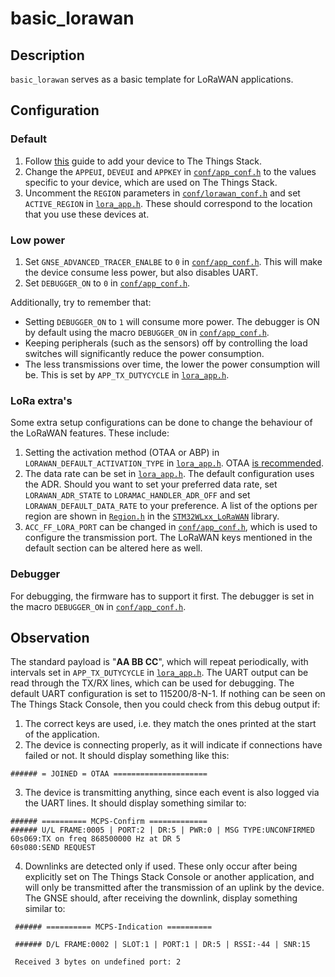 # basic\_lorawan

## Description

`basic_lorawan` serves as a basic template for LoRaWAN applications.

## Configuration

### Default

1. Follow [this](https://www.thethingsindustries.com/docs/devices/adding-devices/) guide to add your device to The Things Stack.
2. Change the `APPEUI`, `DEVEUI` and `APPKEY` in [`conf/app_conf.h`](./conf/app_conf.h) to the values specific to your device, which are used on The Things Stack.
3. Uncomment the `REGION` parameters in [`conf/lorawan_conf.h`](./conf/lorawan_conf.h) and set `ACTIVE_REGION` in [`lora_app.h`](./lora_app.h). These should correspond to the location that you use these devices at.

### Low power

1. Set `GNSE_ADVANCED_TRACER_ENALBE` to `0` in [`conf/app_conf.h`](./conf/app_conf.h). This will make the device consume less power, but also disables UART.
2. Set `DEBUGGER_ON` to `0` in [`conf/app_conf.h`](./conf/app_conf.h).

Additionally, try to remember that:

- Setting `DEBUGGER_ON` to `1` will consume more power. The debugger is ON by default using the macro `DEBUGGER_ON` in [`conf/app_conf.h`](./conf/app_conf.h).
- Keeping peripherals (such as the sensors) off by controlling the load switches will significantly reduce the power consumption.
- The less transmissions over time, the lower the power consumption will be. This is set by `APP_TX_DUTYCYCLE` in [`lora_app.h`](./lora_app.h).

### LoRa extra's

Some extra setup configurations can be done to change the behaviour of the LoRaWAN features. These include:

1. Setting the activation method (OTAA or ABP) in `LORAWAN_DEFAULT_ACTIVATION_TYPE` in [`lora_app.h`](./lora_app.h). OTAA [is recommended](https://www.thethingsindustries.com/docs/devices/abp-vs-otaa/).
2. The data rate can be set in [`lora_app.h`](./lora_app.h). The default configuration uses the ADR. Should you want to set your preferred data rate, set `LORAWAN_ADR_STATE` to `LORAMAC_HANDLER_ADR_OFF` and set `LORAWAN_DEFAULT_DATA_RATE` to your preference. A list of the options per region are shown in [`Region.h`](../../lib/STM32WLxx_LoRaWAN/LoRaWAN/Mac/region/Region.h) in the [`STM32WLxx_LoRaWAN`](../../lib/STM32WLxx_LoRaWAN) library.
3. `ACC_FF_LORA_PORT` can be changed in [`conf/app_conf.h`](./conf/app_conf.h), which is used to configure the transmission port. The LoRaWAN keys mentioned in the default section can be altered here as well.

### Debugger

For debugging, the firmware has to support it first. The debugger is set in the macro `DEBUGGER_ON` in [`conf/app_conf.h`](./conf/app_conf.h).

## Observation

The standard payload is "**AA BB CC**", which will repeat periodically, with intervals set in `APP_TX_DUTYCYCLE` in [`lora_app.h`](./lora_app.h). The UART output can be read through the TX/RX lines, which can be used for debugging. The default UART configuration is set to 115200/8-N-1. If nothing can be seen on The Things Stack Console, then you could check from this debug output if:

1. The correct keys are used, i.e. they match the ones printed at the start of the application.
2. The device is connecting properly, as it will indicate if connections have failed or not. It should display something like this:

```
###### = JOINED = OTAA =====================
```

3. The device is transmitting anything, since each event is also logged via the UART lines. It should display something similar to:

```
###### ========== MCPS-Confirm =============
###### U/L FRAME:0005 | PORT:2 | DR:5 | PWR:0 | MSG TYPE:UNCONFIRMED
60s069:TX on freq 868500000 Hz at DR 5
60s080:SEND REQUEST
```

4. Downlinks are detected only if used. These only occur after being explicitly set on The Things Stack Console or another application, and will only be transmitted after the transmission of an uplink by the device. The GNSE should, after receiving the downlink, display something similar to:

```
 ###### ========== MCPS-Indication ==========

 ###### D/L FRAME:0002 | SLOT:1 | PORT:1 | DR:5 | RSSI:-44 | SNR:15

 Received 3 bytes on undefined port: 2
```
